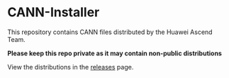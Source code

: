 # CANN-Installer

This repository contains CANN files distributed by the Huawei Ascend Team.

**Please keep this repo private as it may contain non-public distributions**

View the distributions in the [releases](https://github.com/hpcaitech/CANN-Installer/releases) page.
